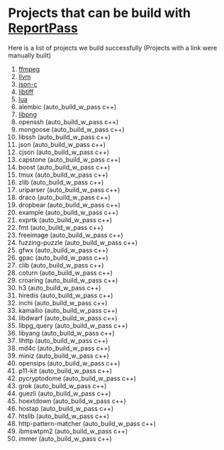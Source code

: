 # Projects that can be build with [ReportPass](./ReportFunctionExecutedPass/)

Here is a list of projects we build successfully (Projects with a link were manually built)

1. [ffmpeg](./oss-fuzz/projects/ffmpeg/build_w_pass.sh)
2. [llvm](./oss-fuzz/projects/llvm/build_w_pass.sh)
3. [json-c](./oss-fuzz/projects/json-c/build_w_pass.sh)
4. [libtiff](./oss-fuzz/projects/libtiff/build_w_pass.sh)
5. [lua](./oss-fuzz/projects/lua/build_w_pass.sh)
6. alembic (auto_build_w_pass c++)
7. [libpng](./oss-fuzz/projects/libpng/build_w_pass.sh)
8. openssh (auto_build_w_pass c++)
9. mongoose (auto_build_w_pass c++)
10. libssh (auto_build_w_pass c++)
11. json (auto_build_w_pass c++)
12. cjson (auto_build_w_pass c++)
13. capstone (auto_build_w_pass c++)
14. boost (auto_build_w_pass c++)
15. tmux (auto_build_w_pass c++)
16. zlib (auto_build_w_pass c++)
17. uriparser (auto_build_w_pass c++)
18. draco (auto_build_w_pass c++)
19. dropbear (auto_build_w_pass c++)
20. example (auto_build_w_pass c++)
21. exprtk (auto_build_w_pass c++)
22. fmt (auto_build_w_pass c++)
23. freeimage (auto_build_w_pass c++)
24. fuzzing-puzzle (auto_build_w_pass c++)
25. gfwx (auto_build_w_pass c++)
26. gpac (auto_build_w_pass c++)
27. clib (auto_build_w_pass c++)
28. coturn (auto_build_w_pass c++)
29. croaring (auto_build_w_pass c++)
30. h3 (auto_build_w_pass c++)
31. hiredis (auto_build_w_pass c++)
32. inchi (auto_build_w_pass c++)
33. kamailio (auto_build_w_pass c++)
34. libdwarf (auto_build_w_pass c++)
35. libpg_query (auto_build_w_pass c++)
36. libyang (auto_build_w_pass c++)
37. llhttp (auto_build_w_pass c++)
38. md4c (auto_build_w_pass c++)
39. miniz (auto_build_w_pass c++)
40. opensips (auto_build_w_pass c++)
41. p11-kit (auto_build_w_pass c++)
42. pycryptodome (auto_build_w_pass c++)
43. grok (auto_build_w_pass c++)
44. guezli (auto_build_w_pass c++)
45. hoextdown (auto_build_w_pass c++)
46. hostap (auto_build_w_pass c++)
47. htslib (auto_build_w_pass c++)
48. http-pattern-matcher (auto_build_w_pass c++)
49. ibmswtpm2 (auto_build_w_pass c++)
50. immer (auto_build_w_pass c++)
